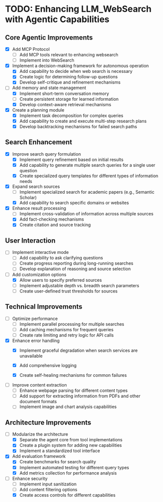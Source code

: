 # TODO: Enhancing LLM_WebSearch with Agentic Capabilities

## Core Agentic Improvements
- [x] Add MCP Protocol
  - [ ] Add MCP tools relevant to enhancing websearch
  - [ ] Implement into WebSearch
  
- [x] Implement a decision-making framework for autonomous operation
  - [x] Add capability to decide when web search is necessary
  - [x] Create logic for determining follow-up questions
  - [x] Develop self-critique and refinement mechanisms

- [ ] Add memory and state management
  - [x] Implement short-term conversation memory
  - [ ] Create persistent storage for learned information
  - [x] Develop context-aware retrieval mechanisms

- [x] Create a planning module
  - [x] Implement task decomposition for complex queries
  - [x] Add capability to create and execute multi-step research plans
  - [x] Develop backtracking mechanisms for failed search paths

## Search Enhancement

- [X] Improve search query formulation
  - [x] Implement query refinement based on initial results
  - [x] Add capability to generate multiple search queries for a single user question
  - [x] Create specialized query templates for different types of information needs

- [X] Expand search sources
  - [ ] Implement specialized search for academic papers (e.g., Semantic Scholar)
  - [x] Add capability to search specific domains or websites

- [X] Enhance result processing
  - [ ] Implement cross-validation of information across multiple sources
  - [x] Add fact-checking mechanisms
  - [x] Create citation and source tracking

## User Interaction

- [ ] Implement interactive mode
  - [ ] Add capability to ask clarifying questions
  - [ ] Create progress reporting during long-running searches
  - [ ] Develop explanation of reasoning and source selection

- [ ] Add customization options
  - [x] Allow users to specify preferred sources
  - [ ] Implement adjustable depth vs. breadth search parameters
  - [ ] Create user-defined trust thresholds for sources

## Technical Improvements

- [ ] Optimize performance
  - [ ] Implement parallel processing for multiple searches
  - [ ] Add caching mechanisms for frequent queries
  - [ ] Create rate limiting and retry logic for API calls

- [x] Enhance error handling
  - [x] Implement graceful degradation when search services are unavailable
  - [x] Add comprehensive logging
  - [x] Create self-healing mechanisms for common failures



- [ ] Improve content extraction
  - [ ] Enhance webpage parsing for different content types
  - [ ] Add support for extracting information from PDFs and other document formats
  - [ ] Implement image and chart analysis capabilities

## Architecture Improvements

- [ ] Modularize the architecture
  - [x] Separate the agent core from tool implementations
  - [x] Create a plugin system for adding new capabilities
  - [x] Implement a standardized tool interface

- [x] Add evaluation framework
  - [x] Create benchmarks for search quality
  - [x] Implement automated testing for different query types
  - [x] Add metrics collection for performance analysis

- [ ] Enhance security
  - [ ] Implement input sanitization
  - [ ] Add content filtering options
  - [x] Create access controls for different capabilities